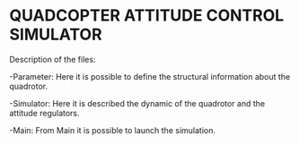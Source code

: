 # QUADCOPTER ATTITUDE CONTROL SIMULATOR  
Description of the files:

-Parameter: Here it is possible to define the structural information about
            the quadrotor.
            
-Simulator: Here it is described the dynamic of the quadrotor and the attitude
            regulators.
            
-Main: From Main it is possible to launch the simulation.

